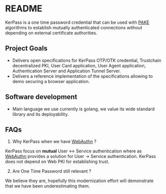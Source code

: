# README

KerPass is a one time password credential that can be used with [PAKE][1] algorithms to
establish mutually authenticated connections without depending on external certificate
authorities.

## Project Goals
* Delivers open specifications for KerPass OTP/OTK credential, Trustchain decentralized
  PKI, User Card application, User Agent application, Authentication Server and
  Application Tunnel Server.
* Delivers a reference implementation of the specifications allowing to demo securing a
  browser application.

## Software development
* Main language we use currently is golang, we value its wide standard library and its
  deployability.

## FAQs

1. Why KerPass when we have [WebAuthn][2] ?

KerPass focus on **mutual** User <-> Service authentication where as [WebAuthn][2]
provides a solution for User -> Service authentication. KerPass does not depend on Web
PKI for establishing trust.

2. Are One Time Password still relevant ?

We believe they are, hopefully this modernization effort will demonstrate that we have
been underestimating them. 

[1]: https://en.wikipedia.org/wiki/Password-authenticated_key_agreement
[2]: https://developer.mozilla.org/en-US/docs/Web/API/Web_Authentication_API


